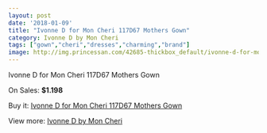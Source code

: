 ```yaml
---
layout: post
date: '2018-01-09'
title: "Ivonne D for Mon Cheri 117D67 Mothers Gown"
category: Ivonne D by Mon Cheri
tags: ["gown","cheri","dresses","charming","brand"]
image: http://img.princessan.com/42685-thickbox_default/ivonne-d-for-mon-cheri-117d67-mothers-gown.jpg
---
```

Ivonne D for Mon Cheri 117D67 Mothers Gown

On Sales: **$1.198**
<a href="https://www.princessan.com/en/ivonne-d-by-mon-cheri/19917-ivonne-d-for-mon-cheri-117d67-mothers-gown.html"><amp-img layout="responsive" width="600" height="600" src="//img.princessan.com/42685-thickbox_default/ivonne-d-for-mon-cheri-117d67-mothers-gown.jpg" alt="Ivonne D for Mon Cheri 117D67 Mothers Gown 0" /></a>
<a href="https://www.princessan.com/en/ivonne-d-by-mon-cheri/19917-ivonne-d-for-mon-cheri-117d67-mothers-gown.html"><amp-img layout="responsive" width="600" height="600" src="//img.princessan.com/42686-thickbox_default/ivonne-d-for-mon-cheri-117d67-mothers-gown.jpg" alt="Ivonne D for Mon Cheri 117D67 Mothers Gown 1" /></a>

Buy it: [Ivonne D for Mon Cheri 117D67 Mothers Gown](https://www.princessan.com/en/ivonne-d-by-mon-cheri/19917-ivonne-d-for-mon-cheri-117d67-mothers-gown.html "Ivonne D for Mon Cheri 117D67 Mothers Gown")

View more: [Ivonne D by Mon Cheri](https://www.princessan.com/en/23-ivonne-d-by-mon-cheri "Ivonne D by Mon Cheri")